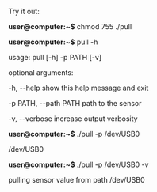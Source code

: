 Try it out:

**user@computer:~$** chmod 755 ./pull

**user@computer:~$** pull -h

usage: pull [-h] -p PATH [-v]

optional arguments:

  -h, --help            show this help message and exit

  -p PATH, --path PATH  path to the sensor

  -v, --verbose         increase output verbosity

**user@computer:~$** ./pull -p /dev/USB0

/dev/USB0

**user@computer:~$** ./pull -p /dev/USB0 -v

pulling sensor value from path /dev/USB0
